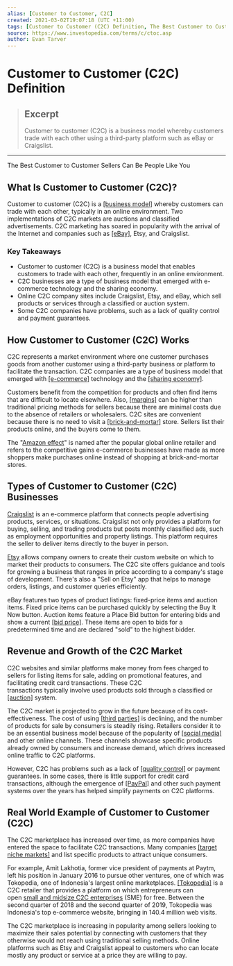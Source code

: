 ```yaml
---
alias: [Customer to Customer, C2C]
created: 2021-03-02T19:07:18 (UTC +11:00)
tags: [Customer to Customer (C2C) Definition, The Best Customer to Customer Sellers Can Be People Like You]
source: https://www.investopedia.com/terms/c/ctoc.asp
author: Evan Tarver
---
```


# Customer to Customer (C2C) Definition

> ## Excerpt
> Customer to customer (C2C) is a business model whereby customers trade with each other using a third-party platform such as eBay or Craigslist.

---

The Best Customer to Customer Sellers Can Be People Like You
## What Is Customer to Customer (C2C)?

Customer to customer (C2C) is a [[business model]](https://www.investopedia.com/terms/b/businessmodel.asp) whereby customers can trade with each other, typically in an online environment. Two implementations of C2C markets are auctions and classified advertisements. C2C marketing has soared in popularity with the arrival of the Internet and companies such as [[eBay]](https://www.investopedia.com/articles/markets/042815/how-ebay-makes-its-money-ebay.asp), Etsy, and Craigslist.

### Key Takeaways

-   Customer to customer (C2C) is a business model that enables customers to trade with each other, frequently in an online environment. 
-   C2C businesses are a type of business model that emerged with e-commerce technology and the sharing economy.
-   Online C2C company sites include Craigslist, Etsy, and eBay, which sell products or services through a classified or auction system.
-   Some C2C companies have problems, such as a lack of quality control and payment guarantees.

## How Customer to Customer (C2C) Works

C2C represents a market environment where one customer purchases goods from another customer using a third-party business or platform to facilitate the transaction. C2C companies are a type of business model that emerged with [[e-commerce]](https://www.investopedia.com/terms/e/ecommerce.asp) technology and the [[sharing economy]](https://www.investopedia.com/terms/s/sharing-economy.asp).

Customers benefit from the competition for products and often find items that are difficult to locate elsewhere. Also, [[margins]](https://www.investopedia.com/terms/m/margin.asp) can be higher than traditional pricing methods for sellers because there are minimal costs due to the absence of retailers or wholesalers. C2C sites are convenient because there is no need to visit a [[brick-and-mortar]](https://www.investopedia.com/terms/b/brickandmortar.asp) store. Sellers list their products online, and the buyers come to them.

The "[Amazon effect](https://www.investopedia.com/terms/a/amazon-effect.asp)" is named after the popular global online retailer and refers to the competitive gains e-commerce businesses have made as more shoppers make purchases online instead of shopping at brick-and-mortar stores.

## Types of Customer to Customer (C2C) Businesses

[Craigslist](https://www.investopedia.com/articles/personal-finance/091515/4-best-alternatives-craigslist.asp) is an e-commerce platform that connects people advertising products, services, or situations. Craigslist not only provides a platform for buying, selling, and trading products but posts monthly classified ads, such as employment opportunities and property listings. This platform requires the seller to deliver items directly to the buyer in person.

[Etsy](https://www.investopedia.com/articles/markets/012716/etsy-how-its-fared-its-2015-ipo-etsy.asp) allows company owners to create their custom website on which to market their products to consumers. The C2C site offers guidance and tools for growing a business that ranges in price according to a company's stage of development. There's also a "Sell on Etsy" app that helps to manage orders, listings, and customer queries efficiently.

eBay features two types of product listings: fixed-price items and auction items. Fixed price items can be purchased quickly by selecting the Buy It Now button. Auction items feature a Place Bid button for entering bids and show a current [[bid price]](https://www.investopedia.com/terms/b/bidprice.asp). These items are open to bids for a predetermined time and are declared "sold" to the highest bidder.

## Revenue and Growth of the C2C Market

C2C websites and similar platforms make money from fees charged to sellers for listing items for sale, adding on promotional features, and facilitating credit card transactions. These C2C transactions typically involve used products sold through a classified or [[auction]](https://www.investopedia.com/terms/a/auction.asp) system.

The C2C market is projected to grow in the future because of its cost-effectiveness. The cost of using [[third parties]](https://www.investopedia.com/terms/t/third-party.asp) is declining, and the number of products for sale by consumers is steadily rising. Retailers consider it to be an essential business model because of the popularity of [[social media]](https://www.investopedia.com/terms/s/social-media.asp) and other online channels. These channels showcase specific products already owned by consumers and increase demand, which drives increased online traffic to C2C platforms.

However, C2C has problems such as a lack of [[quality control]](https://www.investopedia.com/terms/q/quality-control.asp) or payment guarantees. In some cases, there is little support for credit card transactions, although the emergence of [[PayPal]](https://www.investopedia.com/terms/p/paypal.asp) and other such payment systems over the years has helped simplify payments on C2C platforms.

## Real World Example of Customer to Customer (C2C)

The C2C marketplace has increased over time, as more companies have entered the space to facilitate C2C transactions. Many companies [[target niche markets]](https://www.investopedia.com/articles/financialcareers/07/idea-clients.asp) and list specific products to attract unique consumers.

For example, Amit Lakhotia, former vice president of payments at Paytm, left his position in January 2016 to pursue other ventures, one of which was Tokopedia, one of Indonesia's largest online marketplaces. [[Tokopedia]](https://www.tokopedia.com/) is a C2C retailer that provides a platform on which entrepreneurs can open [small and midsize C2C enterprises](https://www.investopedia.com/terms/s/smallandmidsizeenterprises.asp) (SME) for free. Between the second quarter of 2018 and the second quarter of 2019, Tokopedia was Indonesia's top e-commerce website, bringing in 140.4 million web visits. 

The C2C marketplace is increasing in popularity among sellers looking to maximize their sales potential by connecting with customers that they otherwise would not reach using traditional selling methods. Online platforms such as Etsy and Craigslist appeal to customers who can locate mostly any product or service at a price they are willing to pay.
